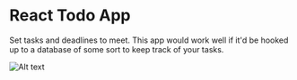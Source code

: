 # React Todo App
Set tasks and deadlines to meet. This app would work well if it'd be hooked up to a database of some sort to keep track of your tasks.

<img title="a title" alt="Alt text" src="https://i.imgur.com/OgykFQh.png">

